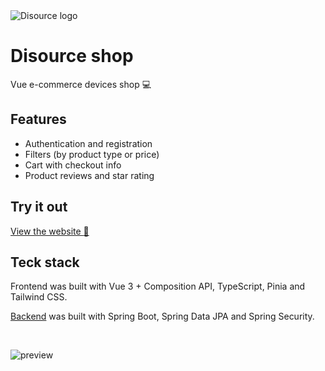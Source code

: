 <picture>
  <source media="(prefers-color-scheme: dark)" srcset="https://github.com/crucials/disource-shop/assets/83793845/7862bd70-e24d-4033-8748-c93f56b13599">
  <img alt="Disource logo" src="https://github.com/crucials/disource-shop/assets/83793845/dc96c9de-d76a-48a5-9607- 
    107f987e4af8#gh-light-mode-only">
</picture>

# Disource shop

Vue e-commerce devices shop :computer:

## Features

- Authentication and registration
- Filters (by product type or price)
- Cart with checkout info
- Product reviews and star rating

## Try it out

[View the website :eyes:](https://disource.netlify.app/)

## Teck stack

Frontend was built with Vue 3 + Composition API, TypeScript, Pinia and Tailwind CSS.

[Backend](https://github.com/crucials/disource-shop-api) was built with Spring Boot, Spring Data JPA and Spring Security.

⠀

![preview](https://user-images.githubusercontent.com/83793845/211984046-fe349f32-e37c-409d-bd6b-a4d9030f25bb.png)
